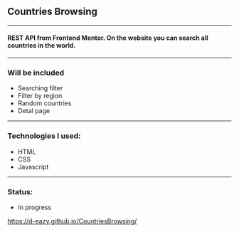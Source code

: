 ## Countries Browsing

---

#### REST API from Frontend Mentor. On the website you can search all countries in the world.

---

### Will be included

- Searching filter
- Filter by region
- Random countries
- Detal page

---

### Technologies I used:

- HTML
- CSS
- Javascript

---

### Status:

- In progress

https://d-eazy.github.io/CountriesBrowsing/
